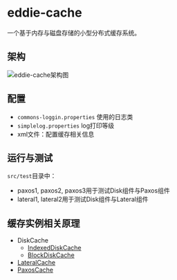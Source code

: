 # eddie-cache
一个基于内存与磁盘存储的小型分布式缓存系统。

## 架构
![eddie-cache架构图](https://tva1.sinaimg.cn/large/008eGmZEly1gnqkwy9qd8j30ze0q1ju4.jpg)

## 配置
- `commons-loggin.properties` 使用的日志类
- `simplelog.properties` log打印等级
- xml文件：配置缓存相关信息

## 运行与测试
`src/test`目录中：
- paxos1, paxos2, paxos3用于测试Disk组件与Paxos组件
- lateral1, lateral2用于测试Disk组件与Lateral组件

## 缓存实例相关原理
- DiskCache
    - [IndexedDiskCache](DesignDocument/AboutIndexedDiskCacheKit.md)
    - [BlockDiskCache](DesignDocument/AboutBlockDiskCacheKit.md)
- [LateralCache](DesignDocument/AboutLateralCacheKit.md)
- [PaxosCache]()
